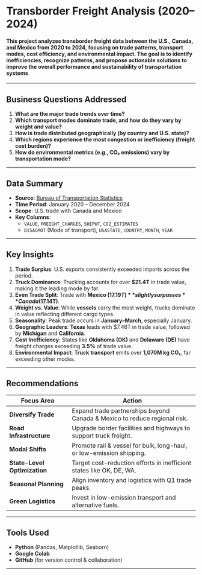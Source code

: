 #  Transborder Freight Analysis (2020–2024)

#### This project analyzes transborder freight data between the **U.S., Canada, and Mexico** from **2020 to 2024**, focusing on trade patterns, transport modes, cost efficiency, and environmental impact. The goal is to identify inefficiencies, recognize patterns, and propose actionable solutions to improve the overall performance and sustainability of transportation systems
---

##  Business Questions Addressed

1. **What are the major trade trends over time?**
2. **Which transport modes dominate trade, and how do they vary by weight and value?**
3. **How is trade distributed geographically (by country and U.S. state)?**
4. **Which regions experience the most congestion or inefficiency (freight cost burden)?**
5. **How do environmental metrics (e.g., CO₂ emissions) vary by transportation mode?**

---

##  Data Summary

- **Source**: [Bureau of Transportation Statistics](https://www.bts.gov/)
- **Time Period**: January 2020 – December 2024
- **Scope**: U.S. trade with Canada and Mexico
- **Key Columns**: 
  - `VALUE`, `FREIGHT_CHARGES`, `SHIPWT`, `CO2_ESTIMATES`
  - `DISAGMOT` (Mode of transport), `USASTATE`, `COUNTRY`, `MONTH`, `YEAR`

---

##  Key Insights

1. **Trade Surplus**: U.S. exports consistently exceeded imports across the period.
2. **Truck Dominance**: Trucking accounts for over **$21.4T** in trade value, making it the leading mode by far.
3. **Even Trade Split**: Trade with **Mexico ($17.19T)** slightly surpasses **Canada ($17.14T)**.
4. **Weight vs. Value**: While **vessels** carry the most weight, trucks dominate in value  reflecting different cargo types.
5. **Seasonality**: Peak trade occurs in **January–March**, especially January.
6. **Geographic Leaders**: **Texas** leads with $7.46T in trade value, followed by **Michigan** and **California**.
7. **Cost Inefficiency**: States like **Oklahoma (OK)** and **Delaware (DE)** have freight charges exceeding **3.5%** of trade value.
8. **Environmental Impact**: **Truck transport** emits over **1,070M kg CO₂**, far exceeding other modes.

---

##  Recommendations

| Focus Area | Action |
|------------|--------|
| **Diversify Trade** | Expand trade partnerships beyond Canada & Mexico to reduce regional risk. |
| **Road Infrastructure** | Upgrade border facilities and highways to support truck freight. |
| **Modal Shifts** | Promote rail & vessel for bulk, long-haul, or low-emission shipping. |
| **State-Level Optimization** | Target cost-reduction efforts in inefficient states like OK, DE, WA. |
| **Seasonal Planning** | Align inventory and logistics with Q1 trade peaks. |
| **Green Logistics** | Invest in low-emission transport and alternative fuels. |

---

##  Tools Used

- **Python** (Pandas, Matplotlib, Seaborn)
- **Google Colab**
- **GitHub** (for version control & collaboration)

---

